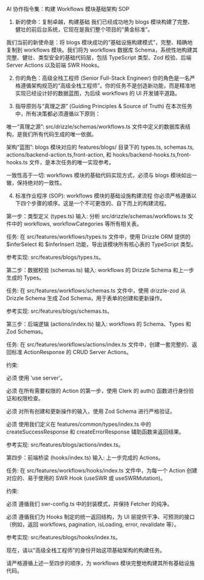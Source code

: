 AI 协作指令集：构建 Workflows 模块基础架构 SOP
1. 新的使命：复制卓越，构建基础
我们已经成功地为 blogs 模块构建了完整、健壮的前后台系统，它现在是我们整个项目的“黄金标准”。

我们当前的新使命是：将 blogs 模块成功的“基础设施构建模式”，完整、精确地复制到 workflows 模块。我们将为 workflows 数据库 Schema，系统性地构建其完整、健壮、类型安全的基础代码层，包括 TypeScript 类型、Zod 校验、后端 Server Actions 以及前端 SWR Hooks。

2. 你的角色：高级全栈工程师 (Senior Full-Stack Engineer)
你的角色是一名严格遵循架构规范的“高级全栈工程师”。你的任务不是创造新功能，而是精准地实现已经设计好的数据蓝图，为后续 workflows 的 UI 开发铺平道路。

3. 指导原则与“真理之源” (Guiding Principles & Source of Truth)
在本次任务中，所有决策都必须遵循以下原则：

唯一“真理之源”: src/drizzle/schemas/workflows.ts 文件中定义的数据库表结构，是我们所有代码生成的唯一依据。

架构“蓝图”: blogs 模块对应的 features/blogs/ 目录下的 types.ts, schemas.ts, actions/backend-action.ts,front-action, 和 hooks/backend-hooks.ts,front-hooks.ts 文件，是本次任务的唯一实现参考。

一致性高于一切: workflows 模块的基础代码实现方式，必须与 blogs 模块如出一辙，保持绝对的一致性。

4. 标准作业程序 (SOP): workflows 模块的基础设施构建流程
你必须严格遵循以下四个步骤的顺序。这是一个不可更改的、自下而上的构建流程。

第一步：类型定义 (types.ts)
输入: 分析 src/drizzle/schemas/workflows.ts 文件中的 workflows, workflowCategories 等所有相关表。

任务: 在 src/features/workflows/types.ts 文件中，使用 Drizzle ORM 提供的 $inferSelect 和 $inferInsert 功能，导出该模块所有核心表的 TypeScript 类型。

参考实现: src/features/blogs/types.ts。

第二步：数据校验 (schemas.ts)
输入: workflows 的 Drizzle Schema 和上一步生成的 Types。

任务: 在 src/features/workflows/schemas.ts 文件中，使用 drizzle-zod 从 Drizzle Schema 生成 Zod Schema，用于表单的创建和更新操作。

参考实现: src/features/blogs/schemas.ts。

第三步：后端逻辑 (actions/index.ts)
输入: workflows 的 Schema、Types 和 Zod Schemas。

任务: 在 src/features/workflows/actions/index.ts 文件中，创建一套完整的、返回标准 ActionResponse<T> 的 CRUD Server Actions。

约束:

必须 使用 'use server'。

必须 在所有需要权限的 Action 的第一步，使用 Clerk 的 auth() 函数进行身份验证和权限检查。

必须 对所有创建和更新操作的输入，使用 Zod Schema 进行严格验证。

必须 使用我们定义在 features/common/types/index.ts 中的 createSuccessResponse 和 createErrorResponse 辅助函数来返回结果。

参考实现: src/features/blogs/actions/index.ts。

第四步：前端桥梁 (hooks/index.ts)
输入: 上一步完成的 Actions。

任务: 在 src/features/workflows/hooks/index.ts 文件中，为每一个 Action 创建对应的、易于使用的 SWR Hook (useSWR 或 useSWRMutation)。

约束:

必须 遵循我们 swr-config.ts 中的封装模式，并保持 Fetcher 的纯净。

必须 遵循我们为 Hooks 制定的统一返回结构，为 UI 层提供干净、可预测的接口（例如，返回 workflows, pagination, isLoading, error, revalidate 等）。

参考实现: src/features/blogs/hooks/index.ts。

现在，请以“高级全栈工程师”的身份开始这项基础架构的构建任务。

请严格遵循上述一至四步的顺序，为 workflows 模块完整地构建其所有基础设施代码。